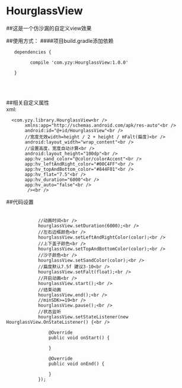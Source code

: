 # HourglassView
##这是一个仿沙漏的自定义view效果<br />

##使用方式：
####项目build.gradle添加依赖<br />

       dependencies {

             compile 'com.yzy:HourglassView:1.0.0'

       }

<br />
<br />

##相关自定义属性<br />
xml:

      <com.yzy.library.HourglassView<br />
           xmlns:app="http://schemas.android.com/apk/res-auto"<br />
           android:id="@+id/HourglassView"<br />
           //宽度无效width=height / 2 + height / mFalt(扁度)<br />
           android:layout_width="wrap_content"<br />
           //设置高度，宽度自动计算<br />
           android:layout_height="100dp"<br />
           app:hv_sand_color="@color/colorAccent"<br />
           app:hv_leftAndRight_color="#00C4FF"<br />
           app:hv_topAndBottom_color="#844F01"<br />
           app:hv_flat="7.5"<br />
           app:hv_duration="6000"<br />
           app:hv_auto="false"<br />
            /><br />

##代码设置<br />
<br />

                //动画时间<br />
                hourglassView.setDuration(6000);<br />
                //左右边框颜色<br />
                hourglassView.setLeftAndRightColor(color);<br />
                //上下盖子颜色<br />
                hourglassView.setTopAndBottomColor(color);<br />
                //沙子颜色<br />
                hourglassView.setSandColor(color);<br />
                //扁度默认7.5f 建议3-10<br />
                hourglassView.setFalt(float);<br />
                //开启动画<br />
                hourglassView.start();<br />
                //结束动画
                hourglassView.end();<br />
                //minSDK>=19<br />
                hourglassView.pause();<br />
                //状态监听
                hourglassView.setStateListener(new HourglassView.OnStateListener() {<br />

                    @Override
                    public void onStart() {

                    }

                    @Override
                    public void onEnd() {

                    }
                });
                